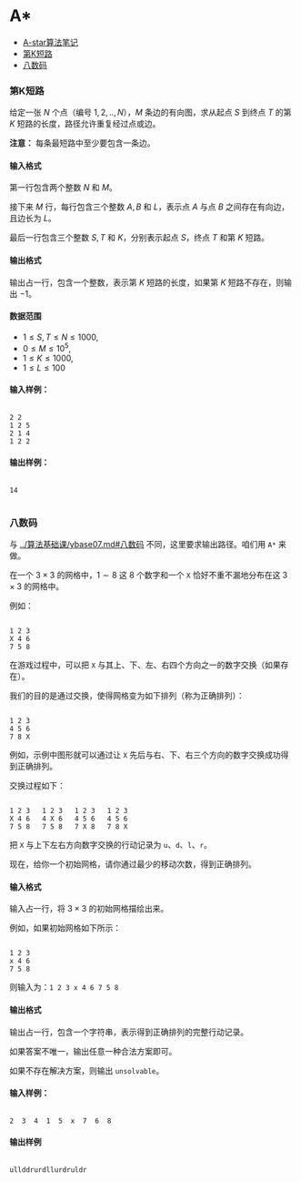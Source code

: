 # A*

<!-- @import "[TOC]" {cmd="toc" depthFrom=3 depthTo=6 orderedList=false} -->

<!-- code_chunk_output -->

- [A-star算法笔记](#a-star算法笔记)
- [第K短路](#第k短路)
- [八数码](#八数码)

<!-- /code_chunk_output -->

### 第K短路

给定一张 $N$ 个点（编号 $1,2,..,N$），$M$ 条边的有向图，求从起点 $S$ 到终点 $T$ 的第 $K$ 短路的长度，路径允许重复经过点或边。

<p><strong>注意：</strong> 每条最短路中至少要包含一条边。</p>

<h4>输入格式</h4>

第一行包含两个整数 $N$ 和 $M$。

接下来 $M$ 行，每行包含三个整数 $A,B$ 和 $L$，表示点 $A$ 与点 $B$ 之间存在有向边，且边长为 $L$。

最后一行包含三个整数 $S,T$ 和 $K$，分别表示起点 $S$，终点 $T$ 和第 $K$ 短路。

<h4>输出格式</h4>

输出占一行，包含一个整数，表示第 $K$ 短路的长度，如果第 $K$ 短路不存在，则输出 $-1$。

<h4>数据范围</h4>

- $1 \le S,T \le N \le 1000$,
- $0 \le M \le 10^5$,
- $1 \le K \le 1000$,
- $1 \le L \le 100$

<h4>输入样例：</h4>

<pre><code>
2 2
1 2 5
2 1 4
1 2 2
</code></pre>

<h4>输出样例：</h4>

<pre><code>
14
</code></pre>

```cpp

```

### 八数码

与 [../算法基础课/ybase07.md#八数码](../算法基础课/ybase07.md#八数码) 不同，这里要求输出路径。咱们用 `A*` 来做。

在一个 $3×3$ 的网格中，$1 \sim 8$ 这 $8$ 个数字和一个 <code>X</code> 恰好不重不漏地分布在这 $3×3$ 的网格中。

<p>例如：</p>

<pre><code>
1 2 3
X 4 6
7 5 8
</code></pre>

<p>在游戏过程中，可以把 <code>X</code> 与其上、下、左、右四个方向之一的数字交换（如果存在）。</p>

<p>我们的目的是通过交换，使得网格变为如下排列（称为正确排列）：</p>

<pre><code>
1 2 3
4 5 6
7 8 X
</code></pre>

<p>例如，示例中图形就可以通过让 <code>X</code> 先后与右、下、右三个方向的数字交换成功得到正确排列。</p>

<p>交换过程如下：</p>

<pre><code>
1 2 3   1 2 3   1 2 3   1 2 3
X 4 6   4 X 6   4 5 6   4 5 6
7 5 8   7 5 8   7 X 8   7 8 X
</code></pre>

<p>把 <code>X</code> 与上下左右方向数字交换的行动记录为 <code>u</code>、<code>d</code>、<code>l</code>、<code>r</code>。</p>

<p>现在，给你一个初始网格，请你通过最少的移动次数，得到正确排列。</p>

<h4>输入格式</h4>

输入占一行，将 $3×3$ 的初始网格描绘出来。

<p>例如，如果初始网格如下所示：</p>

<pre><code>
1 2 3 
x 4 6 
7 5 8 
</code></pre>

<p>则输入为：<code>1 2 3 x 4 6 7 5 8</code></p>

<h4>输出格式</h4>

<p>输出占一行，包含一个字符串，表示得到正确排列的完整行动记录。</p>

<p>如果答案不唯一，输出任意一种合法方案即可。</p>

<p>如果不存在解决方案，则输出 <code>unsolvable</code>。</p>

<h4>输入样例：</h4>

<pre><code>
2  3  4  1  5  x  7  6  8 
</code></pre>

<h4>输出样例</h4>

<pre><code>
ullddrurdllurdruldr
</code></pre>

```cpp

```
